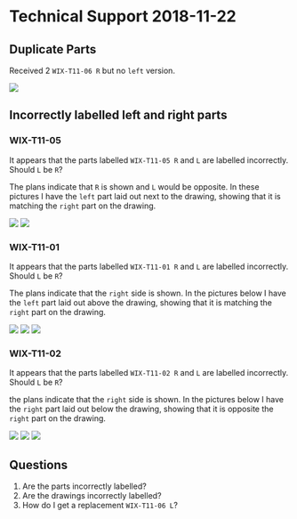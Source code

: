 # Technical Support 2018-11-22

## Duplicate Parts

Received 2 `WIX-T11-06 R` but no `left` version.

![](./pictures/IMG_7870.jpg)

## Incorrectly labelled left and right parts

### WIX-T11-05

It appears that the parts labelled `WIX-T11-05 R` and `L` are labelled incorrectly. Should `L` be `R`?

The plans indicate that `R` is shown and `L` would be opposite. In these pictures I have the `left` part laid out next to the drawing, showing that it is matching the `right` part on the drawing.

![](./pictures/IMG_7871.jpg)
![](./pictures/IMG_7872.jpg)

### WIX-T11-01

It appears that the parts labelled `WIX-T11-01 R` and `L` are labelled incorrectly. Should `L` be `R`?

The plans indicate that the `right` side is shown. In the pictures below I have the `left` part laid out above the drawing, showing that it is matching the `right` part on the drawing.

![](./pictures/IMG_7873.jpg)
![](./pictures/IMG_7874.jpg)
![](./pictures/IMG_7875.jpg)

### WIX-T11-02

It appears that the parts labelled `WIX-T11-02 R` and `L` are labelled incorrectly. Should `L` be `R`?

the plans indicate that the `right` side is shown. In the pictures below I have the `right` part laid out below the drawing, showing that it is opposite the `right` part on the drawing.

![](./pictures/IMG_7876.jpg)
![](./pictures/IMG_7877.jpg)
![](./pictures/IMG_7878.jpg)

## Questions

1. Are the parts incorrectly labelled?
1. Are the drawings incorrectly labelled?
1. How do I get a replacement `WIX-T11-06 L`?
